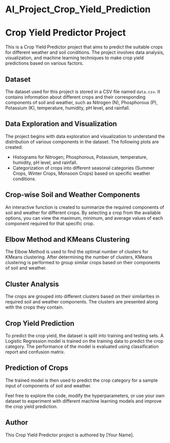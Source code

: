 # AI_Project_Crop_Yield_Prediction
# Crop Yield Predictor Project

This is a Crop Yield Predictor project that aims to predict the suitable crops for different weather and soil conditions. The project involves data analysis, visualization, and machine learning techniques to make crop yield predictions based on various factors.

## Dataset

The dataset used for this project is stored in a CSV file named `data.csv`. It contains information about different crops and their corresponding components of soil and weather, such as Nitrogen (N), Phosphorous (P), Potassium (K), temperature, humidity, pH level, and rainfall.

## Data Exploration and Visualization

The project begins with data exploration and visualization to understand the distribution of various components in the dataset. The following plots are created:

- Histograms for Nitrogen, Phosphorous, Potassium, temperature, humidity, pH level, and rainfall.
- Categorization of crops into different seasonal categories (Summer Crops, Winter Crops, Monsoon Crops) based on specific weather conditions.

## Crop-wise Soil and Weather Components

An interactive function is created to summarize the required components of soil and weather for different crops. By selecting a crop from the available options, you can view the maximum, minimum, and average values of each component required for that specific crop.

## Elbow Method and KMeans Clustering

The Elbow Method is used to find the optimal number of clusters for KMeans clustering. After determining the number of clusters, KMeans clustering is performed to group similar crops based on their components of soil and weather.

## Cluster Analysis

The crops are grouped into different clusters based on their similarities in required soil and weather components. The clusters are presented along with the crops they contain.

## Crop Yield Prediction

To predict the crop yield, the dataset is split into training and testing sets. A Logistic Regression model is trained on the training data to predict the crop category. The performance of the model is evaluated using classification report and confusion matrix.

## Prediction of Crops

The trained model is then used to predict the crop category for a sample input of components of soil and weather.

Feel free to explore the code, modify the hyperparameters, or use your own dataset to experiment with different machine learning models and improve the crop yield prediction.

## Author

This Crop Yield Predictor project is authored by [Your Name].
